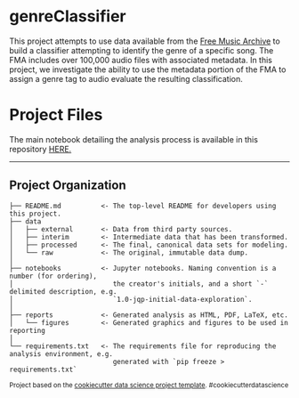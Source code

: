 # genreClassifier

This project attempts to use data available from the <a href="https://github.com/mdeff/fma">Free Music Archive</a> to build a classifier attempting to identify the genre of a specific song. The FMA includes over 100,000 audio files with associated metadata. In this project, we investigate the ability to use the metadata portion of the FMA to assign a genre tag to audio evaluate the resulting classification.

# Project Files

The main notebook detailing the analysis process is available in this repository <a href="https://github.com/ryanmswan/springboard_capstone_1/blob/master/notebooks/1.3-fma_analysis_updated.ipynb">HERE.</a>

--------

Project Organization
------------

    ├── README.md          <- The top-level README for developers using this project.
    ├── data
    │   ├── external       <- Data from third party sources.
    │   ├── interim        <- Intermediate data that has been transformed.
    │   ├── processed      <- The final, canonical data sets for modeling.
    │   └── raw            <- The original, immutable data dump.
    │
    ├── notebooks          <- Jupyter notebooks. Naming convention is a number (for ordering),
    │                         the creator's initials, and a short `-` delimited description, e.g.
    │                         `1.0-jqp-initial-data-exploration`.
    │
    ├── reports            <- Generated analysis as HTML, PDF, LaTeX, etc.
    │   └── figures        <- Generated graphics and figures to be used in reporting
    │
    └── requirements.txt   <- The requirements file for reproducing the analysis environment, e.g.
                              generated with `pip freeze > requirements.txt`
     



<p><small>Project based on the <a target="_blank" href="https://drivendata.github.io/cookiecutter-data-science/">cookiecutter data science project template</a>. #cookiecutterdatascience</small></p>
